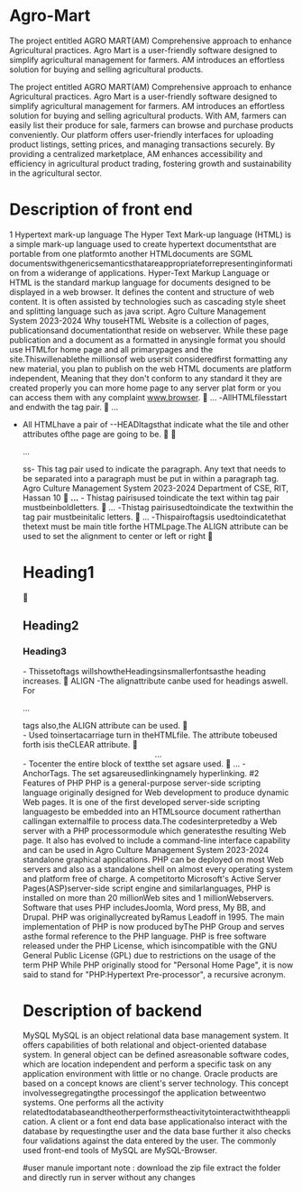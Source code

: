 # Agro-Mart
The project entitled AGRO MART(AM) Comprehensive approach to enhance Agricultural practices. Agro Mart is a user-friendly software designed to simplify agricultural management for farmers. AM introduces an effortless solution for buying and selling agricultural products.


The project entitled AGRO MART(AM) Comprehensive approach to enhance Agricultural practices. Agro Mart is a user-friendly software designed to simplify agricultural management for farmers. AM introduces an effortless solution for buying and selling agricultural products. With AM, farmers can easily list their produce for sale, farmers can browse and purchase products conveniently. Our platform offers user-friendly interfaces for uploading product listings, setting prices, and managing transactions securely. By providing a centralized marketplace, AM enhances accessibility and efficiency in agricultural product trading, fostering growth and sustainability in the agricultural sector.

# Description of front end
1 Hypertext mark-up language
The Hyper Text Mark-up language (HTML) is a simple mark-up language used to create
hypertext documentsthat are portable from one platformto another HTMLdocuments are SGML
documentswithgenericsemanticsthatareappropriateforrepresentinginformation from a widerange of
applications. Hyper-Text Markup Language or HTML is the standard markup language for
documents designed to be displayed in a web browser. It defines the content and structure of
web content. It is often assisted by technologies such as cascading style sheet and splitting
language such as java script.
Agro Culture Management System 2023-2024
Why touseHTML
Website is a collection of pages, publicationsand documentationthat reside on webserver. While
these page publication and a document as a formatted in anysingle format you should use HTMLfor
home page and all primarypages and the site.Thiswillenablethe millionsof web usersit consideredfirst
formatting any new material, you plan to publish on the web HTML documents are platform
independent, Meaning that they don't conform to any standard it they are created properly you can
more home page to any server plat form or you can access them with any complaint
www.browser.
 <HTML>…</HTML>
-AllHTMLfilesstart and endwith the tag pair.
 <HEAD>...</HEAD>
- All HTMLhave a pair of --HEADItagsthat indicate what the tile and other attributes ofthe
page are going to be.
 <TITLE>...<TITLE>
-Thistag indicates what the title of the HTMLfile is going to be on theBROWSER window
title.
 <BODY>...</BODY>
-Thistag pair is to logicallyseparate the HTMLfile into the header and the body. Usually, the
header containsinformationregardingTraining& Placement System the html whereasthe body
containsinformationthattheHTML file must actuallycontain.
 The HTMLtemplate mustlook like.
<!DOCTYPEHTMLPUBLIC-THISIS ANEXAMPLE>
<HTML><HEAD><TITLE> YOUR TITLE GOES
HERE</TITLE></HEAD></HTML>
 <P>...</P>
ss- This tag pair used to indicate the paragraph. Any text that needs to be separated into a
paragraph must be put in within a paragraph tag.
Agro Culture Management System 2023-2024
Department of CSE, RIT, Hassan 10
 <B>...</B>
- Thistag pairisused toindicate the text within tag pair mustbeinboldletters.
 <I>...</I>
-Thistag pairisusedtoindicate the textwithin the tag pair mustbeinitalic letters.
 <HIALIGN=CENTER>...</HI>
-Thispairoftagsis usedtoindicatethat thetext must be main title forthe HTMLpage.The
ALIGN attribute can be used to set the alignment to center or left or right
 <H1>Heading1</H1>
 <H2>Heading2</H2><H3>Heading3</H3>
- Thissetoftags willshowtheHeadingsinsmallerfontsasthe heading increases.
 ALIGN
-The alignattribute canbe used for headings aswell. For<P>...</P>tags also,the ALIGN
attribute can be used.
 <BR>
- Used toinsertacarriage turn in theHTMLfile. The attribute tobeused forth isis
theCLEAR attribute.
 <CENTER>...</CENTER>
- Tocenter the entire block of textthe set agsare used.
 <A>...</A>
- AnchorTags. The set agsareusedlinkingnamely hyperlinking.
#2 Features of PHP
PHP is a general-purpose server-side scripting language originally designed for Web
development to produce dynamic Web pages. It is one of the first developed server-side scripting
languagesto be embedded into an HTMLsource document ratherthan callingan externalfile to process
data.The codesinterpretedby a Web server with a PHP processormodule which generatesthe resulting
Web page. It also has evolved to include a command-line interface capability and can be used in
Agro Culture Management System 2023-2024
standalone graphical applications. PHP can be deployed on most Web servers and also as a standalone
shell on almost every operating system and platform free of charge. A competitorto Microsoft's Active
Server Pages(ASP)server-side script engine and similarlanguages, PHP is installed on more than 20
millionWeb sites and 1 millionWebservers. Software that uses PHP includesJoomla, Word press, My
BB, and Drupal. PHP was originallycreated byRamus Leadoff in 1995. The main implementation of
PHP is now produced byThe PHP Group and serves asthe formal reference to the PHP language.
PHP is free software released under the PHP License, which isincompatible with the GNU General
Public License (GPL) due to restrictions on the usage of the term
PHP While PHP originally stood for "Personal Home Page", it is now said to stand for
"PHP:Hypertext Pre-processor", a recursive acronym.

  
# Description of backend
MySQL
MySQL is an object relational data base management system. It offers capabilities of both
relational and object-oriented database system. In general object can be defined asreasonable software
codes, which are location independent and perform a specific task on any application environment with
little or no change.
Oracle products are based on a concept knows are client's server technology. This concept
involvessegregatingthe processingof the application betweentwo systems. One performs all the activity
relatedtodatabaseandtheotherperformstheactivitytointeractwiththeapplication.
A client or a font end data base applicationalso interact with the database by requestingthe user
and the data base further it also checks four validations against the data entered by the user. The
commonly used front-end tools of MySQL are MySQL-Browser.

#user manule
important note : download the zip file extract the folder and directly run in server without any changes
